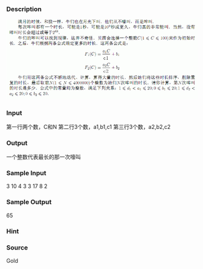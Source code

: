 
### Description
![](/JudgeOnline/upload/201403/aff(3).jpg)
### Input
第一行两个数，C和N 
第二行3个数，a1,b1,c1 第三行3个数，a2,b2,c2 
### Output
一个整数代表最长的那一次嚎叫 
### Sample Input
  3 10
  4 3 3
  17 8 2

### Sample Output
  65

### Hint

### Source
Gold